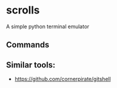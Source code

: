 # scrolls
A simple python terminal emulator

## Commands


## Similar tools:
* https://github.com/cornerpirate/gitshell